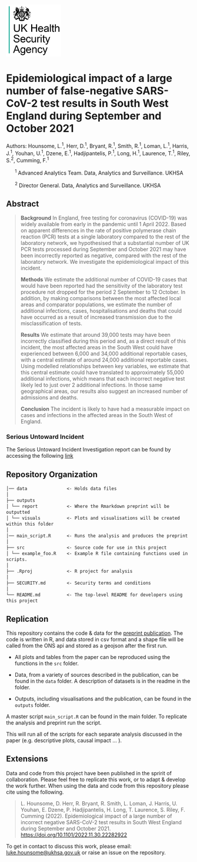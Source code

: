 <img src="images/ukhsa-logo.png" alt="drawing" width="150"/>

# Epidemiological impact of a large number of false-negative SARS-CoV-2 test results in South West England during September and October 2021

Authors: Hounsome, L.<sup>1</sup>, Herr, D.<sup>1</sup>, Bryant, R.<sup>1</sup>, Smith, R.<sup>1</sup>, Loman, L.<sup>1</sup>, Harris, J.<sup>1</sup>, Youhan, U.<sup>1</sup>, Dzene, E.<sup>1</sup>, Hadjipantelis, P.<sup>1</sup>, Long, H.<sup>1</sup>, Laurence, T.<sup>1</sup>, Riley, S.<sup>2</sup>, Cumming, F.<sup>1</sup>

&nbsp;&nbsp;&nbsp;&nbsp;&nbsp;&nbsp;<sup>1</sup> Advanced Analytics Team. Data, Analytics and Surveillance. UKHSA

&nbsp;&nbsp;&nbsp;&nbsp;&nbsp;&nbsp;<sup>2</sup> Director General. Data, Analytics and Surveillance. UKHSA


## Abstract

>**Background** In England, free testing for coronavirus (COVID-19) was widely available from early in the pandemic until 1 April 2022. Based on apparent differences in the rate of positive polymerase chain reaction (PCR) tests at a single laboratory compared to the rest of the laboratory network, we hypothesised that a substantial number of UK PCR tests processed during September and October 2021 may have been incorrectly reported as negative, compared with the rest of the laboratory network. We investigate the epidemiological impact of this incident.
>
>**Methods** We estimate the additional number of COVID-19 cases that would have been reported had the sensitivity of the laboratory test procedure not dropped for the period 2 September to 12 October. In addition, by making comparisons between the most affected 
local areas and comparator populations, we estimate the number of additional infections, cases, hospitalisations and deaths that could have occurred as a result of increased transmission due to the misclassification of tests.
>
>**Results** We estimate that around 39,000 tests may have been incorrectly classified during this period and, as a direct result of this incident, the most affected areas in the South West could have experienced between 6,000 and 34,000 additional reportable cases, with a central estimate of around 24,000 additional reportable cases. Using modelled relationships between key variables, we estimate that this central estimate could have translated to approximately 55,000 additional infections, which means that each incorrect negative test likely led to just over 2 additional infections. In those same geographical areas, our results also suggest an increased number of admissions and deaths.
>
>**Conclusion** The incident is likely to have had a measurable impact on cases and infections in the affected areas in the South West of England.

### **Serious Untoward Incident** 
The Serious Untoward Incident Investigation report can be found by accessing the following [link](https://www.gov.uk/government/publications/serious-untoward-incident-investigation-immensa-health-clinic-limited)

## Repository Organization


    │── data               <- Holds data files
    │
    ├── outputs
    │ └── report           <- Where the Rmarkdown preprint will be outputted       
    │ └── visuals          <- Plots and visualisations will be created within this folder
    │
    │── main_script.R      <- Runs the analysis and produces the preprint
    │
    ├── src                <- Source code for use in this project
    │ └── example_foo.R    <- Example R file containing functions used in scripts.
    │
    ├── .Rproj             <- R project for analysis
    │
    ├── SECURITY.md        <- Security terms and conditions
    │
    └── README.md          <- The top-level README for developers using this project



Replication
----------
This repository contains the code & data for the [preprint publication](https://www.medrxiv.org/content/10.1101/2022.11.30.22282922v1). The code is written in R, and data stored in csv format and a shape file will be called from the ONS api and stored as a geojson after the first run.

- All plots and tables from the paper can be reproduced using the functions in the `src` folder.

- Data, from a variety of sources described in the publication, can be found in the `data` folder. A description of datasets is in the readme in the folder.
 
- Outputs, including visualisations and the publication, can be found in the `outputs` folder.

A master script `main_script.R` can be found in the main folder. To replicate the analysis and preprint run the script.

This will run all of the scripts for each separate analysis discussed in the paper (e.g. descriptive plots, causal impact ... ).

Extensions
----------
Data and code from this project have been published in the spririt of collaboration. Please feel free to replicate this work, or to adapt & develop the work further. When using the data and code from this repository please cite using the following.

> L. Hounsome, D. Herr, R. Bryant, R. Smith, L. Loman, J. Harris, U. Youhan, E. Dzene, P. Hadjipantelis, H. Long, T. Laurence,  S. Riley,  F. Cumming (2022). Epidemiological impact of a large number of incorrect negative SARS-CoV-2 test results in South West England during September and October 2021. https://doi.org/10.1101/2022.11.30.22282922 

To get in contact to discuss this work, please email: luke.hounsome@ukhsa.gov.uk or raise an issue on the repository.
